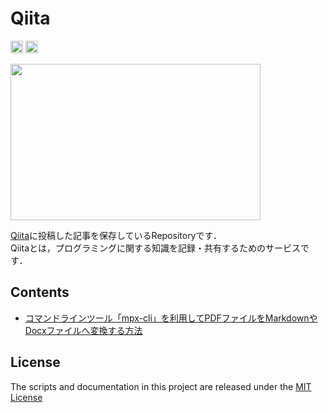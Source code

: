 # Qiita

<p align="left>
    <!-- Qiita posts -->
    <a href="http://qiita.com/kei11235813">
        <img height="20" src="https://qiita-badge.apiapi.app/s/kei11235813/posts.svg" />
    </a>
    <!-- Qiita contributions -->
    <a href="http://qiita.com/kei11235813">
        <img height="20" src="https://qiita-badge.apiapi.app/s/kei11235813/contributions.svg" />
    </a>
</p>

<!-- Qiita image -->
<img src="https://cdn.qiita.com/assets/qiita-ogp-3b6fcfdd74755a85107071ffc3155898.png" width="400" height="250">

[Qiita](https://qiita.com/)に投稿した記事を保存しているRepositoryです．
<br>Qiitaとは，プログラミングに関する知識を記録・共有するためのサービスです．

## Contents
- [コマンドラインツール「mpx-cli」を利用してPDFファイルをMarkdownやDocxファイルへ変換する方法](Articles/コマンドラインツール「mpx-cli」を利用してPDFファイルをMarkdownやDocxファイルへ変換する方法.md)

## License

The scripts and documentation in this project are released under the [MIT License](LICENSE)
